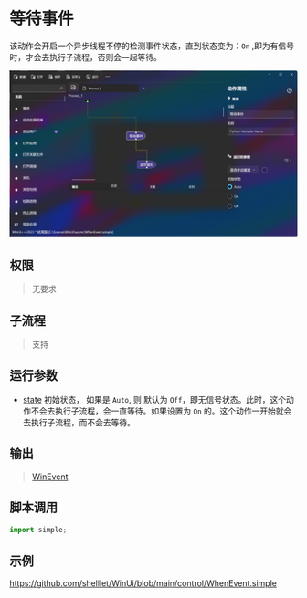 # 等待事件
该动作会开启一个异步线程不停的检测事件状态，直到状态变为：`On` ,即为有信号时，才会去执行子流程，否则会一起等待。

![WhenEvent](./images/07.png ':size=90%')

## 权限
> 无要求
## 子流程
> 支持


## 运行参数


* [state](../../enums/PowerState.md) 初始状态， 如果是 `Auto`, 则 默认为 `Off`，即无信号状态。此时，这个动作不会去执行子流程，会一直等待。如果设置为 `On` 的。这个动作一开始就会去执行子流程，而不会去等待。


## 输出

> [WinEvent](../../types/WinEvent.md)    


## 脚本调用

```python
import simple;

```

## 示例

https://github.com/shelllet/WinUi/blob/main/control/WhenEvent.simple
